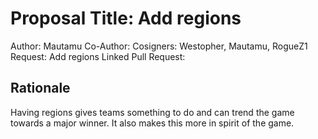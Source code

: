 # Proposal Title: Add regions
Author: Mautamu
Co-Author: 
Cosigners: Westopher, Mautamu, RogueZ1
Request: Add regions
Linked Pull Request:

## Rationale
Having regions gives teams something to do and can trend the game towards a major winner. It also makes this more in spirit of the game.
